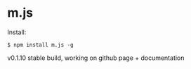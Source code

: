 m.js
====

Install:
```shell
$ npm install m.js -g
```

v0.1.10 stable build, working on github page + documentation
